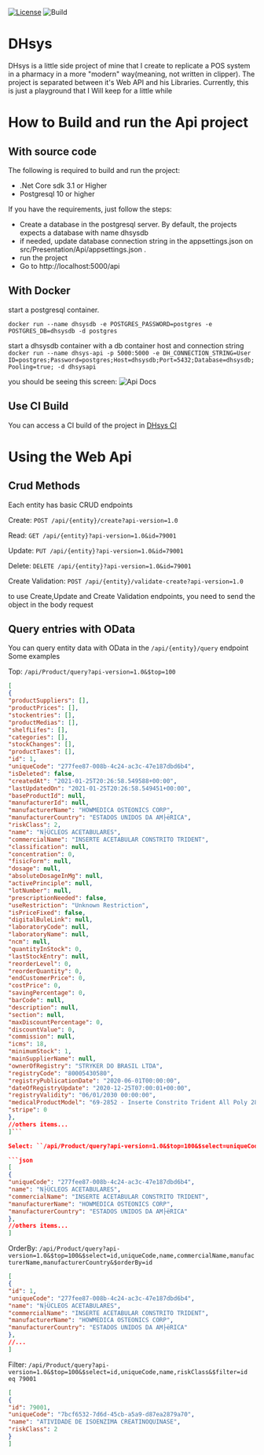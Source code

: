 [![License](https://img.shields.io/pypi/l/ansicolortags.svg)](https://img.shields.io/github/license/adnanioricce/DHsys)
![Build](https://img.shields.io/github/workflow/status/adnanioricce/DHsys/ci/master)

# DHsys
DHsys is a little side project of mine that I create to replicate a POS system in a pharmacy in a more "modern" way(meaning, not written in clipper). The project is separated between it's Web API and his Libraries. Currently, this is just a playground that I Will keep for a little while
# How to Build and run the Api project

## With source code

The following is required to build and run the project:

- .Net Core sdk 3.1 or Higher
- Postgresql 10 or higher

If you have the requirements, just follow the steps:

- Create a database in the postgresql server. By default, the projects expects a database with name dhsysdb
- if needed, update database connection string in the appsettings.json on src/Presentation/Api/appsettings.json .
- run the project
- Go to http://localhost:5000/api
## With Docker

start a postgresql container.

```docker run --name dhsysdb -e POSTGRES_PASSWORD=postgres -e POSTGRES_DB=dhsysdb -d postgres```

start a dhsysdb container with a db container host and connection string 
```docker run --name dhsys-api -p 5000:5000 -e DH_CONNECTION_STRING=User ID=postgres;Password=postgres;Host=dhsysdb;Port=5432;Database=dhsysdb;Pooling=true; -d dhsysapi```

you should be seeing this screen:
![Api Docs](./docs/img/api_swagger.png)
## Use CI Build
You can access a CI build of the project in [DHsys CI](http://dhsysapi.adnangonzagaci.com/api/v1/)

# Using the Web Api
## Crud Methods
Each entity has basic CRUD endpoints

Create: ``POST /api/{entity}/create?api-version=1.0``

Read: ``GET /api/{entity}?api-version=1.0&id=79001``

Update: ``PUT /api/{entity}?api-version=1.0&id=79001``

Delete: ``DELETE /api/{entity}?api-version=1.0&id=79001``

Create Validation: ``POST /api/{entity}/validate-create?api-version=1.0``

to use Create,Update and Create Validation endpoints, you need to send the object in the body request

## Query entries with OData
You can query entity data with OData in the ``/api/{entity}/query`` endpoint
Some examples 

Top: ``/api/Product/query?api-version=1.0&$top=100``
```json
[
{
"productSuppliers": [],
"productPrices": [],
"stockentries": [],
"productMedias": [],
"shelfLifes": [],
"categories": [],
"stockChanges": [],
"productTaxes": [],
"id": 1,
"uniqueCode": "277fee87-008b-4c24-ac3c-47e187dbd6b4",
"isDeleted": false,
"createdAt": "2021-01-25T20:26:58.549588+00:00",
"lastUpdatedOn": "2021-01-25T20:26:58.549451+00:00",
"baseProductId": null,
"manufacturerId": null,
"manufacturerName": "HOWMEDICA OSTEONICS CORP",
"manufacturerCountry": "ESTADOS UNIDOS DA AM├ëRICA",
"riskClass": 2,
"name": "N├ÜCLEOS ACETABULARES",
"commercialName": "INSERTE ACETABULAR CONSTRITO TRIDENT",
"classification": null,
"concentration": 0,
"fisicForm": null,
"dosage": null,
"absoluteDosageInMg": null,
"activePrinciple": null,
"lotNumber": null,
"prescriptionNeeded": false,
"useRestriction": "Unknown Restriction",
"isPriceFixed": false,
"digitalBuleLink": null,
"laboratoryCode": null,
"laboratoryName": null,
"ncm": null,
"quantityInStock": 0,
"lastStockEntry": null,
"reorderLevel": 0,
"reorderQuantity": 0,
"endCustomerPrice": 0,
"costPrice": 0,
"savingPercentage": 0,
"barCode": null,
"description": null,
"section": null,
"maxDiscountPercentage": 0,
"discountValue": 0,
"commission": null,
"icms": 18,
"minimumStock": 1,
"mainSupplierName": null,
"ownerOfRegistry": "STRYKER DO BRASIL LTDA",
"registryCode": "80005430580",
"registryPublicationDate": "2020-06-01T00:00:00",
"dateOfRegistryUpdate": "2020-12-25T07:00:01+00:00",
"registryValidity": "06/01/2030 00:00:00",
"medicalProductModel": "69-2852 - Inserte Constrito Trident All Poly 28mm/ 52mm",
"stripe": 0
},
//others items...
]```

Select: ``/api/Product/query?api-version=1.0&$top=100&$select=uniqueCode,name,commercialName,manufacturerName,manufacturerCountry``

```json
[
{
"uniqueCode": "277fee87-008b-4c24-ac3c-47e187dbd6b4",
"name": "N├ÜCLEOS ACETABULARES",
"commercialName": "INSERTE ACETABULAR CONSTRITO TRIDENT",
"manufacturerName": "HOWMEDICA OSTEONICS CORP",
"manufacturerCountry": "ESTADOS UNIDOS DA AM├ëRICA"
},
//others items...
]
```

OrderBy: ``/api/Product/query?api-version=1.0&$top=100&$select=id,uniqueCode,name,commercialName,manufacturerName,manufacturerCountry&$orderBy=id``

```json
[
{
"id": 1,
"uniqueCode": "277fee87-008b-4c24-ac3c-47e187dbd6b4",
"name": "N├ÜCLEOS ACETABULARES",
"commercialName": "INSERTE ACETABULAR CONSTRITO TRIDENT",
"manufacturerName": "HOWMEDICA OSTEONICS CORP",
"manufacturerCountry": "ESTADOS UNIDOS DA AM├ëRICA"
},
//...
]
```


Filter: ``/api/Product/query?api-version=1.0&$top=100&$select=id,uniqueCode,name,riskClass&$filter=id eq 79001``

```json
[
{
"id": 79001,
"uniqueCode": "7bcf6532-7d6d-45cb-a5a9-d87ea2879a70",
"name": "ATIVIDADE DE ISOENZIMA CREATINOQUINASE",
"riskClass": 2
}
]
```
